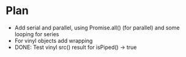 Plan
====

 * Add serial and parallel, using Promise.all() (for parallel) and some looping for series
 * For vinyl objects add wrapping
 * DONE: Test vinyl src() result for isPiped() -> true
